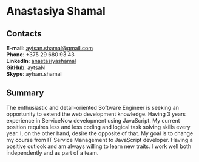 # Anastasiya Shamal

## Contacts
**E-mail**: aytsan.shamal@gmail.com  
**Phone**: +375 29 680 93 43  
**LinkedIn**: [anastasiyashamal](https://www.linkedin.com/in/anastasiyashamal/)  
**GitHub**: [aytsaN](https://github.com/aytsaN)  
**Skype**: aytsan.shamal  

## Summary
The enthusiastic and detail-oriented Software Engineer is seeking an opportunity to extend the web development knowledge. Having 3 years experience in ServiceNow development using JavaScript. My current position requires less and less coding and logical task solving skills every year. I, on the other hand, desire the opposite of that. My goal is to change my course from IT Service Management to JavaScript developer. Having a positive outlook and am always willing to learn new traits. I work well both independently and as part of a team.